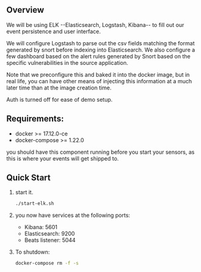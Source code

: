 ## Overview
We will be using ELK --Elasticsearch, Logstash, Kibana-- to fill out our event persistence and user interface.

We will configure Logstash to parse out the csv fields matching the format generated by snort before indexing into Elasticsearch. We also configure a few dashboard based on the alert rules generated by Snort based on the specific vulnerabilities in the source application.  

Note that we preconfigure this and baked it into the docker image, but in real life, you can have other means of injecting this information at a much later time than at the image creation time.

Auth is turned off for ease of demo setup.

## Requirements:
  - docker >= 17.12.0-ce
  - docker-compose >= 1.22.0

  you should have this component running before you start your sensors, as this
is where your events will get shipped to.

## Quick Start

1. start it.
    ```bash
    ./start-elk.sh
    ```
   
2. you now have services at the following ports:
    - Kibana: 5601
    - Elasticsearch: 9200
    - Beats listener: 5044
3. To shutdown:  
    ```bash
    docker-compose rm -f -s
    ```
